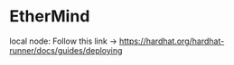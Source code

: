 # EtherMind

local node:
    Follow this link -> https://hardhat.org/hardhat-runner/docs/guides/deploying
